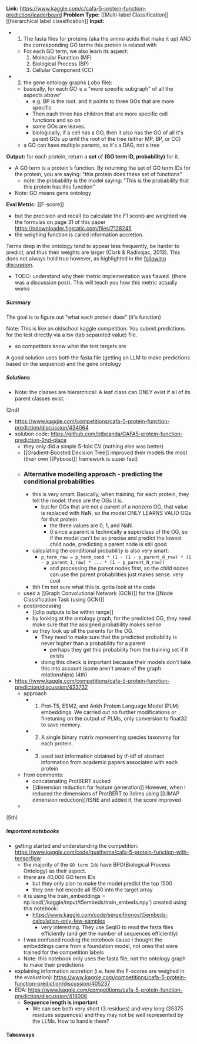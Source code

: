 **Link:** https://www.kaggle.com/c/cafa-5-protein-function-prediction/leaderboard
**Problem Type:** [[Multi-label Classification]] [[hierarchical label classification]]
**Input:**
- 1) The fasta files for proteins (aka the amino acids that make it up) AND the corresponding GO terms this protein is related with
	- For each GO term, we also learn its aspect:
		1. Molecular Function (MF)
		2. Biological Process (BP)
		3. Cellular Component (CC)
- 2) the gene ontology graphs (.obo file):
	- basically, for each GO is a "more specific subgraph" of all the aspects above^
		- e.g. BP is the root. and it points to three GOs that are more specific
		- Then each three has children that are more specific cell functions and so on
		- some GOs are leaves.
		- biologically, if a cell has a GO, then it also has the GO of all it's parent GOs up until the root of the tree (either MP, BP, or CC)
	- a GO can have multiple parents, so it's a DAG, not a tree


**Output:** for each protein, return a **set** of **(GO term ID, probability)** for it.
- A GO term is a protein's function. By returning the set of GO term IDs for the protein, you are saying: "this protein does these set of functions"
	- note: the probability is the model saying: "This is the probability that this protein has this function"
- Note: GO means gene ontology

**Eval Metric:** [[F-score]]
- but the precision and recall (to calculate the F1 score) are weighted via the formulas on page 31 of this paper https://ndownloader.figstatic.com/files/7128245
- the weighing function is called information accretion.

Terms deep in the ontology tend to appear less frequently, be harder to predict, and thus their weights are larger (Clark & Radivojac, 2013). This does not always hold true however, as highlighted in the [following discussion](https://www.kaggle.com/competitions/cafa-5-protein-function-prediction/discussion/405237).

- TODO: understand why their metric implementation was flawed. (there was a discussion post). This will teach you how this metric actually works
##### Summary
The goal is to figure out "what each protein does" (it's function)


Note: This is like an oldschool kaggle competition. You submit predictions for the test directly via a tsv (tab separated value) file.
- so competitors know what the test targets are

A good solution uses both the fasta file (getting an LLM to make predictions based on the sequence) and the gene ontology
##### Solutions

- Note: the classes are hierarchical: A leaf class can ONLY exist if all of its parent classes exist.

(2nd)
- https://www.kaggle.com/competitions/cafa-5-protein-function-prediction/discussion/434064
- solution code: https://github.com/btbpanda/CAFA5-protein-function-prediction-2nd-place
	- they only did a simple 5-fold CV (nothing else was better)
	- [[Gradient-Boosted Decision Tree]] improved their models the most (their own [[Pyboost]] framework is super fast)
	- ### Alternative modelling approach - predicting the conditional probabilities
		- this is very smart. Basically, when training, for each protein, they tell the model: these are the OGs it is.
			- but for OGs that are not a parent of a nonzero OG, that value is replaced with NaN, so the model ONLY LEARNS VALID OGs for that protein
				- the three values are 0, 1, and NaN.
				- 0 since a parent is technically a superclass of the OG, so if the model can't be as precise and predict the lowest child node, predicting a parent node is still good
		- calculating the conditional probability is also very smart:
			- `p_term_raw = p_term_cond * (1 - (1 - p_parent_0_raw) * (1 - p_parent_1_raw) * ... * (1 - p_parent_N_raw))`
				- and processing the parent nodes first, so the child nodes can use the parent probabilities just makes sense. very cool
		- tbh I'm not sure what this is. gotta look at the code
	- used a [[Graph Convolutional Network (GCN)]] for the [[Node Classification Task (using GCN)]]
	- postprocessing
		- [[clip outputs to be within range]]
		- by looking at the ontology graph, for the predicted OG, they need make sure that the assigned probability makes sense
		- so they look up all the parents for the OG.
			- They need to make sure that the predicted probability is never higher than a probability for a parent
				- perhaps they get this probability from the training set if it exists
			- doing this check is important because their models don't take this into account (some aren't aware of the graph relationships)
(4th)
- https://www.kaggle.com/competitions/cafa-5-protein-function-prediction/discussion/433732
	- approach
		- 1) Prot-T5, ESM2, and Ankh Protein Language Model (PLM) embeddings. We carried out no further modifications or finetuning on the output of PLMs, only conversion to float32 to save memory.
		- 2) A single binary matrix representing species taxonomy for each protein.
		- 3) used text information obtained by tf-idf of abstract information from academic papers associated with each protein
	- from comments:
		- concatenating ProtBERT sucked
		- [[dimension reduction for feature generation]] However, when I reduced the dimensions of ProtBERT to 3dims using [[UMAP dimension reduction]]/tSNE and added it, the score improved
	- 

(5th)
##### Important notebooks
- getting started and understanding the competition: https://www.kaggle.com/code/gusthema/cafa-5-protein-function-with-tensorflow
	- the majority of the `GO term Id`s have BPO(Biological Process Ontology) as their aspect.
	- there are 40,000 GO term IDs
		- but they only plan to make the model predict the top 1500
		- they one-hot encode all 1500 into the target array
	- it is using the train_embeddings = np.load('/kaggle/input/t5embeds/train_embeds.npy') created using this notebook:
		- https://www.kaggle.com/code/sergeifironov/t5embeds-calculation-only-few-samples
			- very interesting. They use SeqIO to read the fasta files efficiently (and get the number of sequences efficiently)
	- I was confused reading the notebook cause I thought the embeddings came from a foundation model, not ones that were trained for the competition labels
	- Note: this notebook only uses the fasta file, not the ontology graph to make their predictions
- explaining information accretion (i.e. how the F-scores are weighed in the evaluation): https://www.kaggle.com/competitions/cafa-5-protein-function-prediction/discussion/405237
- EDA: https://www.kaggle.com/competitions/cafa-5-protein-function-prediction/discussion/418006
	- **Sequence length is important**
		- We can see both very short (3 residues) and very long (35375 residues sequences) and they may not be well represented by the LLMs. How to handle them?
#### Takeaways


